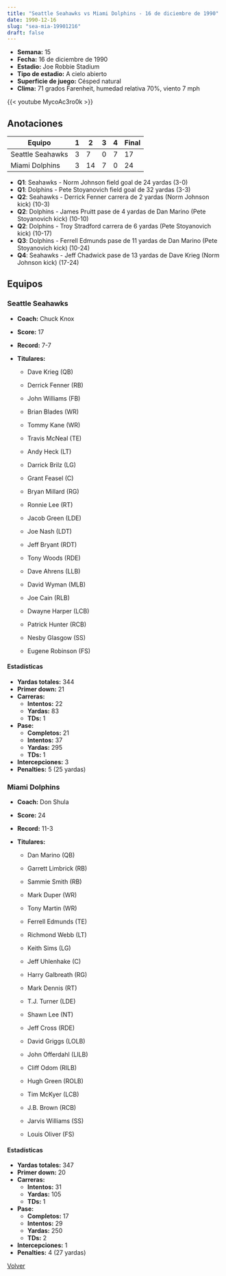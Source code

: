 ```yaml
---
title: "Seattle Seahawks vs Miami Dolphins - 16 de diciembre de 1990"
date: 1990-12-16
slug: "sea-mia-19901216"
draft: false
---
```


- **Semana:** 15
- **Fecha:** 16 de diciembre de 1990
- **Estadio:** Joe Robbie Stadium
- **Tipo de estadio:** A cielo abierto
- **Superficie de juego:** Césped natural
- **Clima:** 71 grados Farenheit, humedad relativa 70%, viento 7 mph


{{< youtube MycoAc3ro0k >}}


## Anotaciones
| Equipo | 1 | 2 | 3 | 4 | Final |
|--------|---|---|---|---|-------|
| Seattle Seahawks  | 3 | 7 | 0 | 7  | 17 |
| Miami Dolphins  | 3 | 14 | 7 | 0  | 24 |
- **Q1**: Seahawks - Norm Johnson field goal de 24 yardas (3-0)
- **Q1**: Dolphins - Pete Stoyanovich field goal de 32 yardas (3-3)
- **Q2**: Seahawks - Derrick Fenner carrera de 2 yardas (Norm Johnson kick) (10-3)
- **Q2**: Dolphins - James Pruitt pase de 4 yardas de Dan Marino (Pete Stoyanovich kick) (10-10)
- **Q2**: Dolphins - Troy Stradford carrera de 6 yardas (Pete Stoyanovich kick) (10-17)
- **Q3**: Dolphins - Ferrell Edmunds pase de 11 yardas de Dan Marino (Pete Stoyanovich kick) (10-24)
- **Q4**: Seahawks - Jeff Chadwick pase de 13 yardas de Dave Krieg (Norm Johnson kick) (17-24)


## Equipos


### Seattle Seahawks
* **Coach:** Chuck Knox
* **Score:** 17
* **Record:** 7-7
* **Titulares:** 

  * Dave Krieg (QB) 

  * Derrick Fenner (RB) 

  * John Williams (FB) 

  * Brian Blades (WR) 

  * Tommy Kane (WR) 

  * Travis McNeal (TE) 

  * Andy Heck (LT) 

  * Darrick Brilz (LG) 

  * Grant Feasel (C) 

  * Bryan Millard (RG) 

  * Ronnie Lee (RT) 

  * Jacob Green (LDE) 

  * Joe Nash (LDT) 

  * Jeff Bryant (RDT) 

  * Tony Woods (RDE) 

  * Dave Ahrens (LLB) 

  * David Wyman (MLB) 

  * Joe Cain (RLB) 

  * Dwayne Harper (LCB) 

  * Patrick Hunter (RCB) 

  * Nesby Glasgow (SS) 

  * Eugene Robinson (FS) 

#### Estadísticas
* **Yardas totales:** 344
* **Primer down:** 21
* **Carreras:**
  * **Intentos:** 22
  * **Yardas:** 83
  * **TDs:** 1
* **Pase:**
  * **Completos:** 21
  * **Intentos:** 37
  * **Yardas:** 295
  * **TDs:** 1
* **Intercepciones:** 3
* **Penalties:** 5 (25 yardas)

### Miami Dolphins
* **Coach:** Don Shula
* **Score:** 24
* **Record:** 11-3
* **Titulares:** 

  * Dan Marino (QB) 

  * Garrett Limbrick (RB) 

  * Sammie Smith (RB) 

  * Mark Duper (WR) 

  * Tony Martin (WR) 

  * Ferrell Edmunds (TE) 

  * Richmond Webb (LT) 

  * Keith Sims (LG) 

  * Jeff Uhlenhake (C) 

  * Harry Galbreath (RG) 

  * Mark Dennis (RT) 

  * T.J. Turner (LDE) 

  * Shawn Lee (NT) 

  * Jeff Cross (RDE) 

  * David Griggs (LOLB) 

  * John Offerdahl (LILB) 

  * Cliff Odom (RILB) 

  * Hugh Green (ROLB) 

  * Tim McKyer (LCB) 

  * J.B. Brown (RCB) 

  * Jarvis Williams (SS) 

  * Louis Oliver (FS) 

#### Estadísticas
* **Yardas totales:** 347
* **Primer down:** 20
* **Carreras:**
  * **Intentos:** 31
  * **Yardas:** 105
  * **TDs:** 1
* **Pase:**
  * **Completos:** 17
  * **Intentos:** 29
  * **Yardas:** 250
  * **TDs:** 2
* **Intercepciones:** 1
* **Penalties:** 4 (27 yardas)


[Volver](/historia/1990)
